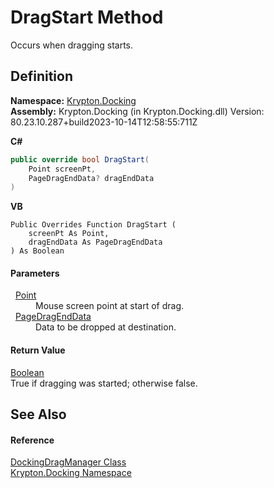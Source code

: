 # DragStart Method


Occurs when dragging starts.



## Definition
**Namespace:** <a href="98399376-cf41-9454-4b4d-4fab2ca20bc7.md">Krypton.Docking</a>  
**Assembly:** Krypton.Docking (in Krypton.Docking.dll) Version: 80.23.10.287+build2023-10-14T12:58:55:711Z

**C#**
``` C#
public override bool DragStart(
	Point screenPt,
	PageDragEndData? dragEndData
)
```
**VB**
``` VB
Public Overrides Function DragStart ( 
	screenPt As Point,
	dragEndData As PageDragEndData
) As Boolean
```



#### Parameters
<dl><dt>  <a href="https://learn.microsoft.com/dotnet/api/system.drawing.point" target="_blank" rel="noopener noreferrer">Point</a></dt><dd>Mouse screen point at start of drag.</dd><dt>  <a href="0c26121e-2e6a-e3c0-21a4-2a1ddbb8d2dc.md">PageDragEndData</a></dt><dd>Data to be dropped at destination.</dd></dl>

#### Return Value
<a href="https://learn.microsoft.com/dotnet/api/system.boolean" target="_blank" rel="noopener noreferrer">Boolean</a>  
True if dragging was started; otherwise false.

## See Also


#### Reference
<a href="19778691-abac-8e23-120e-b1812d34bcd8.md">DockingDragManager Class</a>  
<a href="98399376-cf41-9454-4b4d-4fab2ca20bc7.md">Krypton.Docking Namespace</a>  
